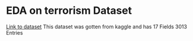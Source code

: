 <h1>EDA on terrorism Dataset</h1>
<a href = "https://www.kaggle.com/datasets/adiagarwalrock/terrorism-data-1970to2017">Link to dataset</a>
This dataset was gotten from kaggle and has 17 Fields 3013 Entries


